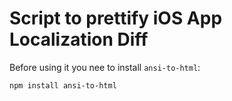 # Script to prettify iOS App Localization Diff

Before using it you nee to install ```ansi-to-html```:

```
npm install ansi-to-html
```
